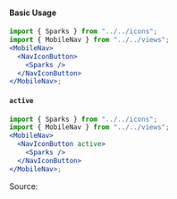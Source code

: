 #### Basic Usage

```jsx
import { Sparks } from "../../icons";
import { MobileNav } from "../../views";
<MobileNav>
  <NavIconButton>
    <Sparks />
  </NavIconButton>
</MobileNav>;
```

#### `active`

```jsx
import { Sparks } from "../../icons";
import { MobileNav } from "../../views";
<MobileNav>
  <NavIconButton active>
    <Sparks />
  </NavIconButton>
</MobileNav>;
```

Source:

```js { "file": "./NavIconButton.js" }
```
